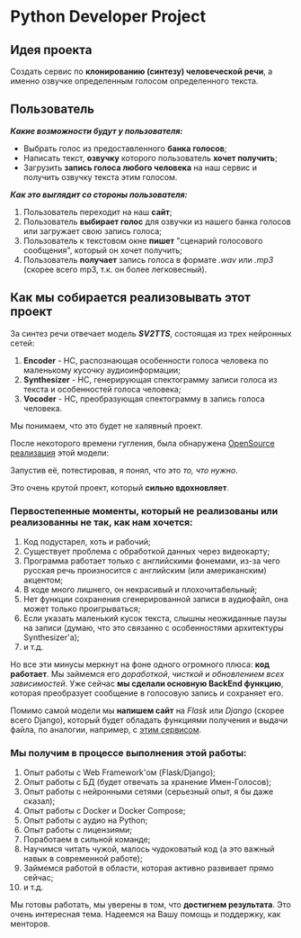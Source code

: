 # Python Developer Project

## Идея проекта
Создать сервис по **клонированию (синтезу) человеческой речи**, а именно озвучке определенным голосом определенного текста.

## Пользователь
***Какие возможности будут у пользователя:***
* Выбрать голос из предоставленного **банка голосов**;
* Написать текст, **озвучку** которого пользователь **хочет получить**;
* Загрузить **запись голоса любого человека** на наш сервис и получить озвучку текста этим голосом.

***Как это выглядит со стороны пользователя:***
1) Пользователь переходит на наш **сайт**;
2) Пользователь **выбирает голос** для озвучки из нашего банка голосов или загружает свою запись голоса;
3) Пользователь к текстовом окне **пишет** "сценарий голосового сообщения", который он хочет получить;
4) Пользователь **получает** запись голоса в формате *.wav* или *.mp3* (скорее всего mp3, т.к. он более легковесный).

## Как мы собирается реализовывать этот проект

За синтез речи отвечает модель ***SV2TTS***, состоящая из трех нейронных сетей:
1) **Encoder** - НС, распознающая особенности голоса человека по маленькому кусочку аудиоинформации;
2) **Synthesizer** - НС, генерирующая спектограмму записи голоса из текста и особенностей голоса человека;
3) **Vocoder** - НС, преобразующая спектограмму в запись голоса человека.

Мы понимаем, что это будет не халявный проект.

После некоторого времени гугления, была обнаружена [OpenSource реализация](https://github.com/CorentinJ/Real-Time-Voice-Cloning) этой модели:

Запустив её, потестировав, я понял, что это *то, что нужно*.

Это очень крутой проект, который **сильно вдохновляет**.

### Первостепенные моменты, который не реализованы или реализованны не так, как нам хочется:
1) Код подустарел, хоть и рабочий;
2) Существует проблема с обработкой данных через видеокарту;
3) Программа работает только с английскими фонемами, из-за чего русская речь произносится с английским (или американским) акцентом;
4) В коде много лишнего, он некрасивый и плохочитабельный;
5) Нет функции сохранения сгенерированной записи в аудиофайл, она может только проигрываться;
6) Если указать маленький кусок текста, слышны неожиданные паузы на записи (думаю, что это связанно с особенностями архитектуры Synthesizer'a);
7) и т.д.

Но все эти минусы меркнут на фоне одного огромного плюса: **код работает**. Мы займемся его *доработкой*, *чисткой* и *обновлением всех зависимостей*.
Уже сейчас **мы сделали основную BackEnd функцию**, которая преобразует сообщение в голосовую запись и сохраняет его.

Помимо самой модели мы **напишем сайт** на *Flask* или *Django* (скорее всего Django), который будет обладать функциями получения и выдачи файла, по аналогии, например, с [этим сервисом](https://www.ilovepdf.com/ru/word_to_pdf).

### Мы получим в процессе выполнения этой работы:
1) Опыт работы с Web Framework'ом (Flask/Django);
2) Опыт работы с БД (будет отвечать за хранение Имен-Голосов);
3) Опыт работы с нейронными сетями (серьезный опыт, я бы даже сказал);
4) Опыт работы с Docker и Docker Compose;
5) Опыт работы с аудио на Python;
6) Опыт работы с лицензиями;
5) Поработаем в сильной команде;
6) Научимся читать чужой, малось чудоковатый код (а это важный навык в современной работе);
7) Займемся работой в области, которая активно развивает прямо сейчас;
8) и т.д.


Мы готовы работать, мы уверены в том, что **достигнем результата**. Это очень интересная тема. Надеемся на Вашу помощь и поддержку, как менторов.
